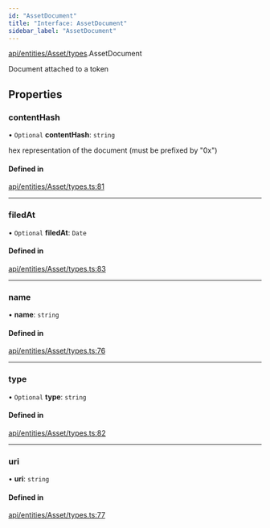 ```yaml
---
id: "AssetDocument"
title: "Interface: AssetDocument"
sidebar_label: "AssetDocument"
---
```


[api/entities/Asset/types](../../../../../../modules/API/Entities/Asset/Types/Types.md).AssetDocument

Document attached to a token

## Properties

### contentHash

• `Optional` **contentHash**: `string`

hex representation of the document (must be prefixed by "0x")

#### Defined in

[api/entities/Asset/types.ts:81](https://github.com/PolymeshAssociation/polymesh-sdk/blob/fbf6882d0/src/api/entities/Asset/types.ts#L81)

___

### filedAt

• `Optional` **filedAt**: `Date`

#### Defined in

[api/entities/Asset/types.ts:83](https://github.com/PolymeshAssociation/polymesh-sdk/blob/fbf6882d0/src/api/entities/Asset/types.ts#L83)

___

### name

• **name**: `string`

#### Defined in

[api/entities/Asset/types.ts:76](https://github.com/PolymeshAssociation/polymesh-sdk/blob/fbf6882d0/src/api/entities/Asset/types.ts#L76)

___

### type

• `Optional` **type**: `string`

#### Defined in

[api/entities/Asset/types.ts:82](https://github.com/PolymeshAssociation/polymesh-sdk/blob/fbf6882d0/src/api/entities/Asset/types.ts#L82)

___

### uri

• **uri**: `string`

#### Defined in

[api/entities/Asset/types.ts:77](https://github.com/PolymeshAssociation/polymesh-sdk/blob/fbf6882d0/src/api/entities/Asset/types.ts#L77)
